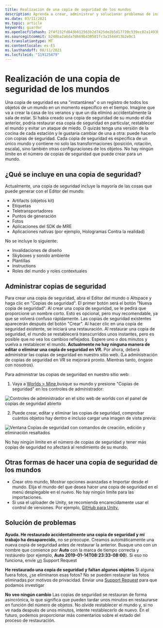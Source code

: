 ```yaml
---
title: Realización de una copia de seguridad de los mundos
description: Aprenda a crear, administrar y solucionar problemas de instantáneas de copia de seguridad de los mundos altspaceVR.
ms.date: 03/11/2021
ms.topic: article
keywords: guardar
ms.openlocfilehash: 2f4f232fd843b612563b2d7425de2b5d17720c539cc02a1493bc4b118de4f117
ms.sourcegitcommit: b248ba2a6da7d669b430581fc3a1544413b2e9c1
ms.translationtype: MT
ms.contentlocale: es-ES
ms.lasthandoff: 08/11/2021
ms.locfileid: "119125479"
---
```

# <a name="backing-up-your-worlds"></a>Realización de una copia de seguridad de los mundos

Una copia de seguridad es una "instantánea" o un registro de todos los objetos de un mundo en un momento específico en el tiempo. Imagine que va a crear la casa de los veranos y que un día eliminó accidentalmente la sala de estar. Si había creado una copia de seguridad de su mundo el día anterior, podría restaurar esa copia de seguridad en particular, restablecer el mundo y evitar un ataque de miedo. O quizás tenga una versión de la cocina de cada estación y le gustaría cambiar de una a otra: puede hacerlo con copias de seguridad. Cada copia de seguridad es específica de un único mundo y contiene no solo las transformaciones (posición, rotación, escala), sino también otras configuraciones de los objetos. No hay ningún límite en el número de copias de seguridad que puede crear para un mundo.  

## <a name="whats-included-in-a-backup"></a>¿Qué se incluye en una copia de seguridad?

Actualmente, una copia de seguridad incluye la mayoría de las cosas que puede generar con el Editor del mundo:
* Artifacts (objetos kit)
* Etiquetas
* Teletransportadores
* Puntos de generación
* Fotos
* Aplicaciones del SDK de MRE
* Aplicaciones nativas (por ejemplo, Hologramas Contra la realidad)

No se incluye lo siguiente:

* Invalidaciones de diseño
* Skyboxes y sonido ambiente
* Plantillas
* Instructions
* Roles del mundo y roles contextuales

## <a name="managing-backups"></a>Administrar copias de seguridad

Para crear una copia de seguridad, abra el Editor del mundo o Altspace y haga clic en "Copias de seguridad". El primer botón será el botón "Nueva copia de seguridad". Al crear una copia de seguridad, se le pedirá que proporcione un nombre corto. Esto es opcional, pero muy recomendable, ya que se volverá confuso rápidamente. Las copias de seguridad existentes aparecerán después del botón "Crear". Al hacer clic en una copia de seguridad existente, se iniciará una restauración. Al restaurar una copia de seguridad, el mundo se restablecerá transcurridos unos instantes, pero es posible que no vea los cambios reflejados. Espere uno o dos minutos y vuelva a restablecer el mundo. **Actualmente no hay ninguna manera de editar o eliminar una copia de seguridad en VR.** Por ahora, deberá administrar las copias de seguridad en nuestro sitio web. (La administración de copias de seguridad en VR se mejorará pronto. Mientras tanto, óngase con nosotros).

Para administrar las copias de seguridad en nuestro sitio web:

1. Vaya a [Worlds > Mine,](https://account.altvr.com/users/sign_in)busque su mundo y presione "Copias de seguridad" en los controles de administrador:

![Controles de administrador en el sitio web de worlds con el panel de copias de seguridad abierto](images/world-backup-img-01.png)

2. Puede crear, editar y eliminar las copias de seguridad, comprobar cuántos objetos hay dentro e incluso cargar una imagen de vista previa: 

![Ventana Copias de seguridad con comandos de creación, edición y eliminación resaltados](images/world-backup-img-02.png)

No hay ningún límite en el número de copias de seguridad y tener más copias de seguridad no afectará al rendimiento de su mundo.

## <a name="other-ways-to-back-up-your-worlds"></a>Otras formas de hacer una copia de seguridad de los mundos

* Crear otro mundo, Mostrar opciones avanzadas e Importar desde el mundo. Elija el mundo del que desea hacer una copia de seguridad en el menú desplegable en el nuevo. No hay ningún límite para las importaciones.
* Si usa el uploader de Unity, se recomienda encarecidamente usar el control de versiones. Por ejemplo, [GitHub para Unity.](https://unity.github.com)

## <a name="troubleshooting"></a>Solución de problemas

**Ayuda. He restaurado accidentalmente una copia de seguridad y mi trabajo ha desaparecido,** no se preocupe. Creamos automáticamente una nueva copia de seguridad antes de restaurar la anterior. Busque uno con un nombre que comience por **Auto** con la marca de tiempo correcta y restáurelo (por ejemplo, **Auto 2019-01-14T08:23:33-08:00**).  Si eso no funciona, envíe [un](https://help.altvr.com/hc/requests/new) Support Request

**He restaurado una copia de seguridad y faltan algunos objetos** Si alguna fuera fotos, ¿se eliminaron esas fotos? No se pueden restaurar las fotos eliminadas por motivos de privacidad. Enviar una [Support Request](https://help.altvr.com/hc/requests/new) para que podamos investigar

**No veo ningún cambio** Las copias de seguridad se restauran de forma asincrónica, lo que significa que pueden tardar unos minutos en restaurarse en función del número de objetos. No olvide restablecer el mundo y, si no ve nada después de unos minutos, intente restablecerlo de nuevo. En el futuro, podemos proporcionar más comentarios sobre el estado del proceso de restauración.